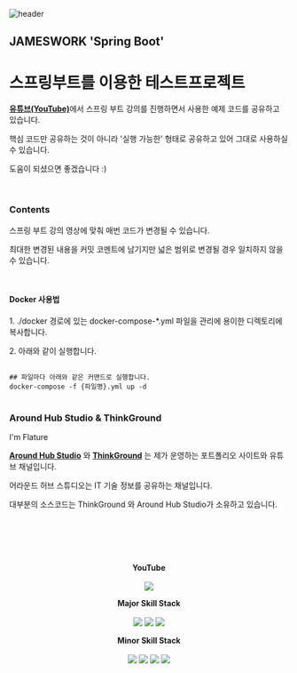 ![header](https://capsule-render.vercel.app/api?type=waving&color=auto)


## JAMESWORK 'Spring Boot'
# 스프링부트를 이용한 테스트프로젝트
<p><a href="https://www.youtube.com/channel/UCO7p2fGIfwVbvk_d6sdfnDw"><strong>유튜브(YouTube)</strong></a>에서 스프링 부트 강의를 진행하면서 사용한 예제 코드를 공유하고 있습니다.</p>
<p>핵심 코드만 공유하는 것이 아니라 '실행 가능한' 형태로 공유하고 있어 그대로 사용하실 수 있습니다.</p>
<p>도움이 되셨으면 좋겠습니다 :)</p>

<br>

### Contents

<p>스프링 부트 강의 영상에 맞춰 매번 코드가 변경될 수 있습니다.</p>
<p>최대한 변경된 내용을 커밋 코멘트에 남기지만 넓은 범위로 변경될 경우 일치하지 않을 수 있습니다.</p>
<br>

#### Docker 사용법  
<p>1. ./docker 경로에 있는 docker-compose-*.yml 파일을 관리에 용이한 디렉토리에 복사합니다.</p>
<p>2. 아래와 같이 실행합니다.</p>
<pre>
<code>
## 파일마다 아래와 같은 커맨드로 실행합니다.
docker-compose -f {파일명}.yml up -d
</code>
</pre>

### Around Hub Studio & ThinkGround

<p>I'm Flature</p>
<p><a href="https://www.youtube.com/channel/UCO7p2fGIfwVbvk_d6sdfnDw"><strong>Around Hub Studio</strong></a> 와 <a href="https://thinkground.studio"><strong>ThinkGround</strong></a> 는 제가 운영하는 포트폴리오 사이트와 유튜브 채널입니다.</p>
<p>어라운드 허브 스튜디오는 IT 기술 정보를 공유하는 채널입니다.</p>
<p>대부분의 소스코드는 ThinkGround 와 Around Hub Studio가 소유하고 있습니다.</p>


<br><br><br><br>

<p align="center">
  <strong>YouTube</strong> <br><br>
  <a href="https://www.youtube.com/channel/UCO7p2fGIfwVbvk_d6sdfnDw"><img src="https://img.shields.io/youtube/channel/views/UCO7p2fGIfwVbvk_d6sdfnDw?style=flat-square"/></a>
</p>

<p align="center">
  <strong>Major Skill Stack</strong> <br><br>
  <img src="https://img.shields.io/badge/Java-orange?style=flat&logo=Java&logoColor=007396"/>
  <img src="https://img.shields.io/badge/Spring Boot-yellowgreen?style=flat&logo=SpringBoot&logoColor=6DB33F"/>
  <img src="https://img.shields.io/badge/Android-green?style=flat&logo=Android&logoColor=3DDC84"/>
</p>

<p align="center">
  <strong>Minor Skill Stack</strong> <br><br>
  <img src="https://img.shields.io/badge/Python-informational?style=flat&logo=python&logoColor=3776AB"/>
  <img src="https://img.shields.io/badge/HTML-orange?style=flat&logo=html5&logoColor=E34F26"/>
  <img src="https://img.shields.io/badge/CSS-blue?style=flat&logo=css3&logoColor=1572B6"/>
  <img src="https://img.shields.io/badge/JavaScript-yellow?style=flat&logo=JavaScript&logoColor=F7DF1E"/>
</p>

<br><br><br>